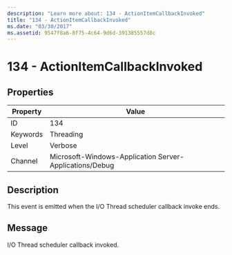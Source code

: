 ```yaml
---
description: "Learn more about: 134 - ActionItemCallbackInvoked"
title: "134 - ActionItemCallbackInvoked"
ms.date: "03/30/2017"
ms.assetid: 9547f8a6-8f75-4c64-9d6d-391385557d8c
---
```

# 134 - ActionItemCallbackInvoked

## Properties  
  
| Property | Value                                                   |
| -------- | ------------------------------------------------------- |
| ID       | 134                                                     |
| Keywords | Threading                                               |
| Level    | Verbose                                                 |
| Channel  | Microsoft-Windows-Application Server-Applications/Debug |
  
## Description  

 This event is emitted when the I/O Thread scheduler callback invoke ends.  
  
## Message  

 I/O Thread scheduler callback invoked.
